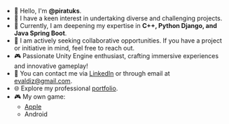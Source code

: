 - 👋 Hello, I'm <b>@piratuks</b>.
- 👀 I have a keen interest in undertaking diverse and challenging projects.
- 🌱 Currently, I am deepening my expertise in <b>C++, Python Django, and Java Spring Boot</b>.
- 💼 I am actively seeking collaborative opportunities. If you have a project or initiative in mind, feel free to reach out.
- 🎮 Passionate Unity Engine enthusiast, crafting immersive experiences and innovative gameplay!
- 📧 You can contact me via [LinkedIn](https://www.linkedin.com/in/evaldas123456/) or through email at evaldiz@gmail.com.
- 🌐 Explore my professional [portfolio](https://piratuks.com).
- 🎮 My own game:
  - [Apple](https://apps.apple.com/app/super-animals-no-wifi/id6740871343)
  - Android

<!---
piratuks/piratuks is a ✨ special ✨ repository because its `README.md` (this file) appears on your GitHub profile.
You can click the Preview link to take a look at your changes.
--->


